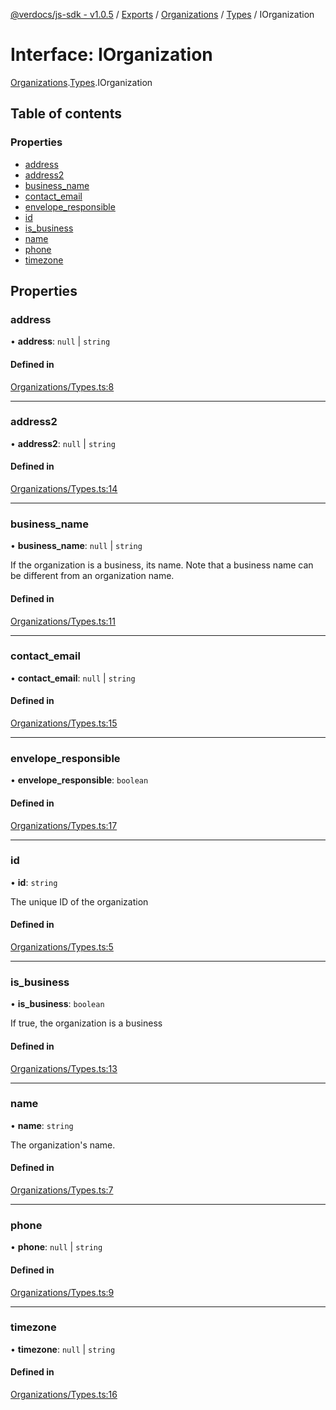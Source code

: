[@verdocs/js-sdk - v1.0.5](../README.md) / [Exports](../modules.md) / [Organizations](../modules/Organizations.md) / [Types](../modules/Organizations.Types.md) / IOrganization

# Interface: IOrganization

[Organizations](../modules/Organizations.md).[Types](../modules/Organizations.Types.md).IOrganization

## Table of contents

### Properties

- [address](Organizations.Types.IOrganization.md#address)
- [address2](Organizations.Types.IOrganization.md#address2)
- [business_name](Organizations.Types.IOrganization.md#business_name)
- [contact_email](Organizations.Types.IOrganization.md#contact_email)
- [envelope_responsible](Organizations.Types.IOrganization.md#envelope_responsible)
- [id](Organizations.Types.IOrganization.md#id)
- [is_business](Organizations.Types.IOrganization.md#is_business)
- [name](Organizations.Types.IOrganization.md#name)
- [phone](Organizations.Types.IOrganization.md#phone)
- [timezone](Organizations.Types.IOrganization.md#timezone)

## Properties

### address

• **address**: ``null`` \| `string`

#### Defined in

[Organizations/Types.ts:8](https://github.com/Verdocs/js-sdk/blob/main/src/Organizations/Types.ts#L8)

___

### address2

• **address2**: ``null`` \| `string`

#### Defined in

[Organizations/Types.ts:14](https://github.com/Verdocs/js-sdk/blob/main/src/Organizations/Types.ts#L14)

___

### business\_name

• **business\_name**: ``null`` \| `string`

If the organization is a business, its name. Note that a business name can be different from an organization name.

#### Defined in

[Organizations/Types.ts:11](https://github.com/Verdocs/js-sdk/blob/main/src/Organizations/Types.ts#L11)

___

### contact\_email

• **contact\_email**: ``null`` \| `string`

#### Defined in

[Organizations/Types.ts:15](https://github.com/Verdocs/js-sdk/blob/main/src/Organizations/Types.ts#L15)

___

### envelope\_responsible

• **envelope\_responsible**: `boolean`

#### Defined in

[Organizations/Types.ts:17](https://github.com/Verdocs/js-sdk/blob/main/src/Organizations/Types.ts#L17)

___

### id

• **id**: `string`

The unique ID of the organization

#### Defined in

[Organizations/Types.ts:5](https://github.com/Verdocs/js-sdk/blob/main/src/Organizations/Types.ts#L5)

___

### is\_business

• **is\_business**: `boolean`

If true, the organization is a business

#### Defined in

[Organizations/Types.ts:13](https://github.com/Verdocs/js-sdk/blob/main/src/Organizations/Types.ts#L13)

___

### name

• **name**: `string`

The organization's name.

#### Defined in

[Organizations/Types.ts:7](https://github.com/Verdocs/js-sdk/blob/main/src/Organizations/Types.ts#L7)

___

### phone

• **phone**: ``null`` \| `string`

#### Defined in

[Organizations/Types.ts:9](https://github.com/Verdocs/js-sdk/blob/main/src/Organizations/Types.ts#L9)

___

### timezone

• **timezone**: ``null`` \| `string`

#### Defined in

[Organizations/Types.ts:16](https://github.com/Verdocs/js-sdk/blob/main/src/Organizations/Types.ts#L16)
